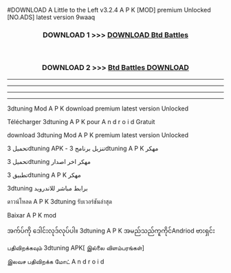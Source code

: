 #DOWNLOAD A Little to the Left v3.2.4 A P K [MOD] premium Unlocked [NO.ADS] latest version 9waaq 



<div align="center">

<h3>DOWNLOAD 1 >>> <a href="https://getmod1.web.app/?judule=Btd Battles">DOWNLOAD Btd Battles</a></h3><br>

<h3>DOWNLOAD 2 >>> <a href="https://getmod1.web.app/?judule=Btd Battles">Btd Battles DOWNLOAD </a></h3>

</div>


----------------------------------------------------------

----------------------------------------------------------

----------------------------------------------------------

----------------------------------------------------------


3dtuning  Mod A P K download premium latest version Unlocked

Télécharger  3dtuning  A P K pour A n d r o i d Gratuit

download 3dtuning  Mod A P K premium latest version Unlocked

تحميل 3dtuning  APK - تنزيل برنامج 3dtuning  A P K مهكر

تحميل 3dtuning  مهكر اخر اصدار

تطبيق 3dtuning  A P K مهكر

3dtuning  برابط مباشر للاندرويد

ดาวน์โหลด A P K 3dtuning  รับเวอร์ชันล่าสุด

Baixar A P K mod

အက်ပ်ကို ဒေါင်းလုဒ်လုပ်ပါ။ 3dtuning  A P K အမည်သည်ကူကိုင်Andriod ဗားရှင်း

பதிவிறக்கவும் 3dtuning  APK[ இல்லை விளம்பரங்கள்] 
 
இலவச பதிவிறக்க மோட் A n d r o i d



